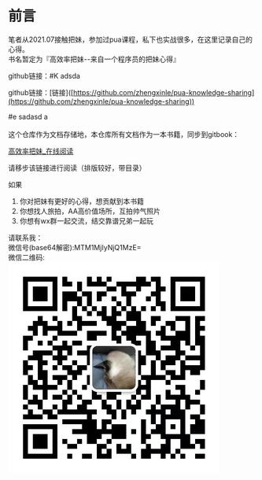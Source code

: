 # 前言

笔者从2021.07接触把妹，参加过pua课程，私下也实战很多，在这里记录自己的心得。\
书名暂定为『高效率把妹--来自一个程序员的把妹心得』

github链接：#K adsda

github链接：\[链接]\([https://github.com/zhengxinle/pua-knowledge-sharing](https://github.com/zhengxinle/pua-knowledge-sharing))

\#e sadasd a\
\
这个仓库作为文档存储地，本仓库所有文档作为一本书籍，同步到gitbook：

[高效率把妹\_在线阅读](https://xinle.gitbook.io/gao-xiao-lv-ba-mei/)

请移步该链接进行阅读（排版较好，带目录）

如果

1. 你对把妹有更好的心得，想贡献到本书籍
2. 你想找人旅拍，AA高价值场所，互拍帅气照片
3. 你想有wx群一起交流，结交靠谱兄弟一起玩

请联系我：\
微信号(base64解密):MTM1MjIyNjQ1MzE=\
微信二维码:\
![](<.gitbook/assets/image (2) (1) (1).png>)
